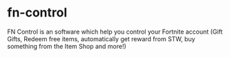 # fn-control
FN Control is an software which help you control your Fortnite account (Gift Gifts, Redeem free items, automatically get reward from STW, buy something from the Item Shop and more!)
